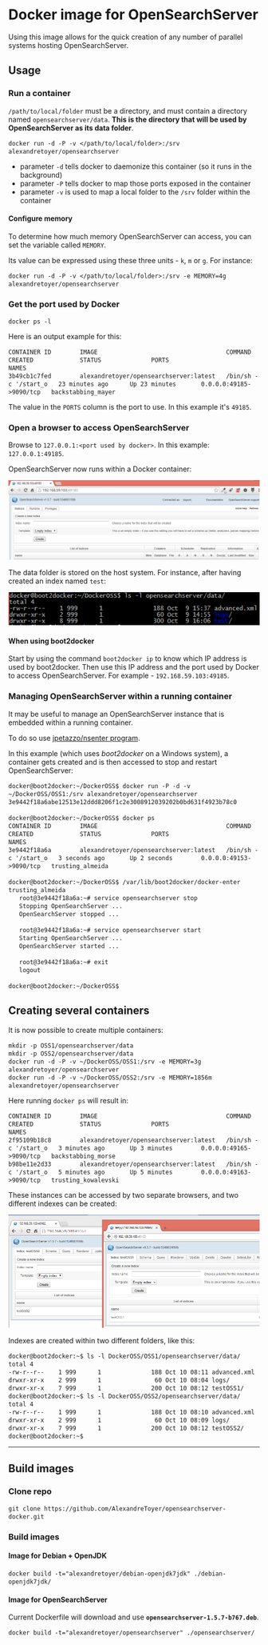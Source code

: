 # Docker image for OpenSearchServer

Using this image allows for the quick creation of any number of parallel systems hosting OpenSearchServer. 


## Usage

### Run a container

`/path/to/local/folder` must be a directory, and must contain a directory named `opensearchserver/data`. **This is the directory that will be used by OpenSearchServer as its data folder**.

    docker run -d -P -v </path/to/local/folder>:/srv alexandretoyer/opensearchserver

* parameter `-d` tells docker to daemonize this container (so it runs in the background)
* parameter `-P` tells docker to map those ports exposed in the container
* parameter `-v` is used to map a local folder to the `/srv` folder within the container

#### Configure memory

To determine how much memory OpenSearchServer can access, you can set the variable called `MEMORY`.

Its value can be expressed using these three units - `k`, `m` or `g`. For instance:

    docker run -d -P -v </path/to/local/folder>:/srv -e MEMORY=4g alexandretoyer/opensearchserver

### Get the port used by Docker

    docker ps -l

Here is an output example for this:

    CONTAINER ID        IMAGE                                    COMMAND                CREATED             STATUS              PORTS                     NAMES
    3b49cb1c7fed        alexandretoyer/opensearchserver:latest   /bin/sh -c '/start_o   23 minutes ago      Up 23 minutes       0.0.0.0:49185->9090/tcp   backstabbing_mayer

The value in the `PORTS` column is the port to use. In this example it's `49185`.

### Open a browser to access OpenSearchServer

Browse to `127.0.0.1:<port used by docker>`. In this example: `127.0.0.1:49185`.


OpenSearchServer now runs within a Docker container:


![OpenSearchServer and Docker](docker_oss.png)

The data folder is stored on the host system. For instance, after having created an index named `test`:

![OpenSearchServer and Docker](docker_oss_2.png)

#### When using boot2docker

Start by using the command `boot2docker ip` to know which IP address is used by boot2docker. Then use this IP address and the port used by Docker to access OpenSearchServer. For example - `192.168.59.103:49185`.

### Managing OpenSearchServer within a running container

It may be useful to manage an OpenSearchServer instance that is embedded within a running container.

To do so use [jpetazzo/nsenter program](https://github.com/jpetazzo/nsenter).

In this example (which uses _boot2docker_ on a Windows system), a container gets created and is then accessed to stop and restart OpenSearchServer:

    docker@boot2docker:~/DockerOSS$ docker run -P -d -v ~/DockerOSS/OSS1:/srv alexandretoyer/opensearchserver
    3e9442f18a6abe12513e12ddd8206f1c2e3008912039202b0bd631f4923b78c0
    
    docker@boot2docker:~/DockerOSS$ docker ps
    CONTAINER ID        IMAGE                                    COMMAND                CREATED             STATUS              PORTS                     NAMES
    3e9442f18a6a        alexandretoyer/opensearchserver:latest   /bin/sh -c '/start_o   3 seconds ago       Up 2 seconds        0.0.0.0:49153->9090/tcp   trusting_almeida
    
    docker@boot2docker:~/DockerOSS$ /var/lib/boot2docker/docker-enter trusting_almeida
       root@3e9442f18a6a:~# service opensearchserver stop
       Stopping OpenSearchServer ...
       OpenSearchServer stopped ...
    
       root@3e9442f18a6a:~# service opensearchserver start
       Starting OpenSearchServer ...
       OpenSearchServer started ...
    
       root@3e9442f18a6a:~# exit
       logout
    
    docker@boot2docker:~/DockerOSS$ 

## Creating several containers
It is now possible to create multiple containers:

    mkdir -p OSS1/opensearchserver/data
    mkdir -p OSS2/opensearchserver/data
    docker run -d -P -v ~/DockerOSS/OSS1:/srv -e MEMORY=3g alexandretoyer/opensearchserver
    docker run -d -P -v ~/DockerOSS/OSS2:/srv -e MEMORY=1856m alexandretoyer/opensearchserver

Here running `docker ps` will result in:

    CONTAINER ID        IMAGE                                    COMMAND                CREATED             STATUS              PORTS                     NAMES
    2f95109b18c8        alexandretoyer/opensearchserver:latest   /bin/sh -c '/start_o   3 minutes ago       Up 3 minutes        0.0.0.0:49165->9090/tcp   backstabbing_morse
    b98be11e2d33        alexandretoyer/opensearchserver:latest   /bin/sh -c '/start_o   5 minutes ago       Up 5 minutes        0.0.0.0:49163->9090/tcp   trusting_kowalevski

These instances can be accessed by two separate browsers, and two different indexes can be created:

![OpenSearchServer and Docker: running two containers](docker_oss_two_instances.png)

Indexes are created within two different folders, like this:

    docker@boot2docker:~$ ls -l DockerOSS/OSS1/opensearchserver/data/
    total 4
    -rw-r--r--    1 999      1              188 Oct 10 08:11 advanced.xml
    drwxr-xr-x    2 999      1               60 Oct 10 08:04 logs/
    drwxr-xr-x    7 999      1              200 Oct 10 08:12 testOSS1/
    docker@boot2docker:~$ ls -l DockerOSS/OSS2/opensearchserver/data/
    total 4
    -rw-r--r--    1 999      1              188 Oct 10 08:10 advanced.xml
    drwxr-xr-x    2 999      1               60 Oct 10 08:09 logs/
    drwxr-xr-x    7 999      1              200 Oct 10 08:12 testOSS2/
    docker@boot2docker:~$

---


## Build images
### Clone repo

    git clone https://github.com/AlexandreToyer/opensearchserver-docker.git

### Build images

#### Image for Debian + OpenJDK

    docker build -t="alexandretoyer/debian-openjdk7jdk" ./debian-openjdk7jdk/

#### Image for OpenSearchServer

Current Dockerfile will download and use **`opensearchserver-1.5.7-b767.deb`**.

    docker build -t="alexandretoyer/opensearchserver" ./opensearchserver/
